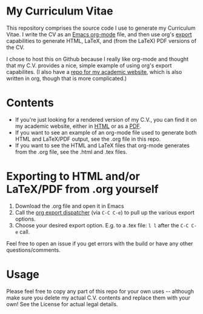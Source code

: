 # My Curriculum Vitae
This repository comprises the source code I use to generate my Curriculum Vitae.  I write the CV as an [Emacs org-mode](http://orgmode.org/) file, and then use org's [export](http://orgmode.org/manual/Exporting.html#Exporting) capabilities to generate HTML, LaTeX, and (from the LaTeX) PDF versions of the CV.

I chose to host this on Github because I really like org-mode and thought that my C.V. provides a nice, simple example of using org's export capabilites.  (I also have a [repo for my academic website](https://github.com/spencerahill/my-website), which is also written in org, though that is more complicated.)

# Contents
* If you're just looking for a rendered version of my C.V., you can find it on my academic website, either in [HTML](http://people.atmos.ucla.edu/shill/cv.html) or as a [PDF](http://people.atmos.ucla.edu/shill/cv/cv.pdf).
* If you want to see an example of an org-mode file used to generate both HTML and LaTeX/PDF output, see the .org file in this repo.
* If you want to see the HTML and LaTeX files that org-mode generates from the .org file, see the .html and .tex files.

# Exporting to HTML and/or LaTeX/PDF from .org yourself
1. Download the .org file and open it in Emacs
2. Call the [org export dispatcher](http://orgmode.org/manual/The-export-dispatcher.html#The-export-dispatcher) (via `C-C C-e`) to pull up the various export options.
3. Choose your desired export option.  E.g. to a .tex file: `l l` after the `C-C C-e` call.

Feel free to open an issue if you get errors with the build or have any other questions/comments.

# Usage
Please feel free to copy any part of this repo for your own uses -- although make sure you delete my actual C.V. contents and replace them with your own!  See the License for actual legal details.
